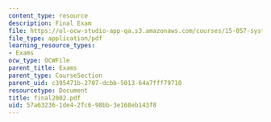 ```yaml
---
content_type: resource
description: Final Exam
file: https://ol-ocw-studio-app-qa.s3.amazonaws.com/courses/15-057-systems-optimization-spring-2003/57a632361de42fc698bb3e168eb143f8_final2002.pdf
file_type: application/pdf
learning_resource_types:
- Exams
ocw_type: OCWFile
parent_title: Exams
parent_type: CourseSection
parent_uid: c395471b-2707-dcbb-5013-64a7fff79710
resourcetype: Document
title: final2002.pdf
uid: 57a63236-1de4-2fc6-98bb-3e168eb143f8
---
```

